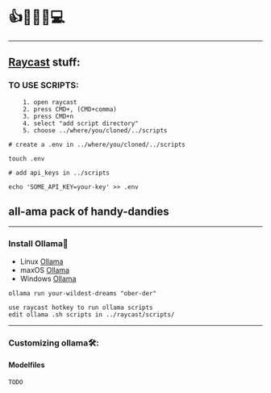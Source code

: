 # 👍🧿👄🧿💻   
---  
## [Raycast](https://www.raycast.com/) stuff:  
### TO USE SCRIPTS:
```
    1. open raycast
    2. press CMD+, (CMD+comma)
    3. press CMD+n
    4. select "add script directory"
    5. choose ../where/you/cloned/../scripts
```  
```
# create a .env in ../where/you/cloned/../scripts

touch .env
```  
  

```
# add api_keys in ../scripts

echo 'SOME_API_KEY=your-key' >> .env
```

## all-ama pack of handy-dandies
---  
### Install  Ollama📂
* Linux [Ollama](https://ollama.com/download/linux)  
* maxOS [Ollama](https://ollama.com/download/linux)  
* Windows [Ollama](https://ollama.com/download/linux)  

```
ollama run your-wildest-dreams "ober-der"  
```
```
use raycast hotkey to run ollama scripts
edit ollama .sh scripts in ../raycast/scripts/
```
--- 
### Customizing ollama🛠️:
#### Modelfiles  
```
TODO
```

